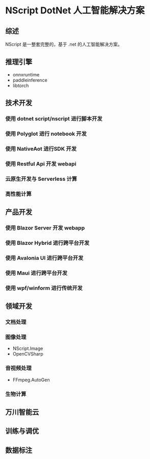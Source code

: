 # NScript DotNet 人工智能解决方案

## 综述

NScript 是一整套完整的，基于 .net 的人工智能解决方案。

## 推理引擎

- onnxruntime
- paddleinference
- libtorch

## 技术开发

### 使用 dotnet script/nscript 进行脚本开发

### 使用 Polyglot 进行 notebook 开发

### 使用 NativeAot 进行SDK 开发

### 使用 Restful Api 开发 webapi

### 云原生开发与 Serverless 计算

### 高性能计算

## 产品开发

### 使用 Blazor Server 开发 webapp

### 使用 Blazor Hybrid 进行跨平台开发

### 使用 Avalonia UI 进行跨平台开发

### 使用 Maui 进行跨平台开发

### 使用 wpf/winform 进行传统开发

## 领域开发

### 文档处理

### 图像处理

- NScript.Image
- OpenCVSharp

### 音视频处理

- FFmpeg.AutoGen

### 生物计算

## 万川智能云

## 训练与调优

## 数据标注

